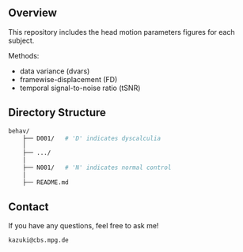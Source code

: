 ## Overview

This repository includes the head motion parameters figures for each subject.

Methods:
- data variance (dvars)
- framewise-displacement (FD)
- temporal signal-to-noise ratio (tSNR) 


## Directory Structure
```bash
behav/
    ├── D001/   # 'D' indicates dyscalculia
    │
    ├── .../   
    │
    ├── N001/   # 'N' indicates normal control
    │
    ├── README.md
```

## Contact
If you have any questions, feel free to ask me!
 ```bash
kazuki@cbs.mpg.de
 ```
